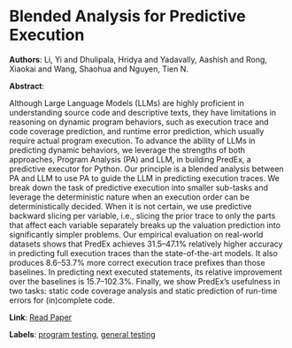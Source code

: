 # Blended Analysis for Predictive Execution

**Authors**: Li, Yi and Dhulipala, Hridya and Yadavally, Aashish and Rong, Xiaokai and Wang, Shaohua and Nguyen, Tien N.

**Abstract**:

Although Large Language Models (LLMs) are highly proficient in understanding source code and descriptive texts, they have limitations in reasoning on dynamic program behaviors, such as execution trace and code coverage prediction, and runtime error prediction, which usually require actual program execution. To advance the ability of LLMs in predicting dynamic behaviors, we leverage the strengths of both approaches, Program Analysis (PA) and LLM, in building PredEx, a predictive executor for Python. Our principle is a blended analysis between PA and LLM to use PA to guide the LLM in predicting execution traces. We break down the task of predictive execution into smaller sub-tasks and leverage the deterministic nature when an execution order can be deterministically decided. When it is not certain, we use predictive backward slicing per variable, i.e., slicing the prior trace to only the parts that affect each variable separately breaks up the valuation prediction into significantly simpler problems. Our empirical evaluation on real-world datasets shows that PredEx achieves 31.5–47.1\% relatively higher accuracy in predicting full execution traces than the state-of-the-art models. It also produces 8.6–53.7\% more correct execution trace prefixes than those baselines. In predicting next executed statements, its relative improvement over the baselines is 15.7–102.3\%. Finally, we show PredEx’s usefulness in two tasks: static code coverage analysis and static prediction of run-time errors for (in)complete code.

**Link**: [Read Paper](https://doi.org/10.1145/3729402)

**Labels**: [program testing](../../labels/program_testing.md), [general testing](../../labels/general_testing.md)
